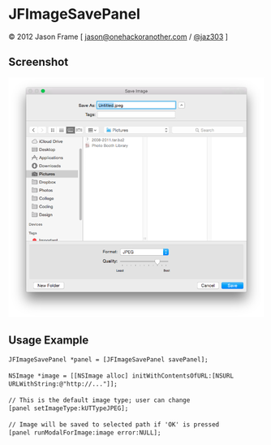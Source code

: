 # JFImageSavePanel

&copy; 2012 Jason Frame [ [jason@onehackoranother.com](mailto:jason@onehackoranother.com) / [@jaz303](http://twitter.com/jaz303) ]

## Screenshot

![JFImageSavePanel](https://github.com/jaz303/JFImageSavePanel/raw/master/screenshot.png)

## Usage Example

    JFImageSavePanel *panel = [JFImageSavePanel savePanel];
    
    NSImage *image = [[NSImage alloc] initWithContentsOfURL:[NSURL URLWithString:@"http://..."]];
    
    // This is the default image type; user can change
    [panel setImageType:kUTTypeJPEG];
    
    // Image will be saved to selected path if 'OK' is pressed
    [panel runModalForImage:image error:NULL];
